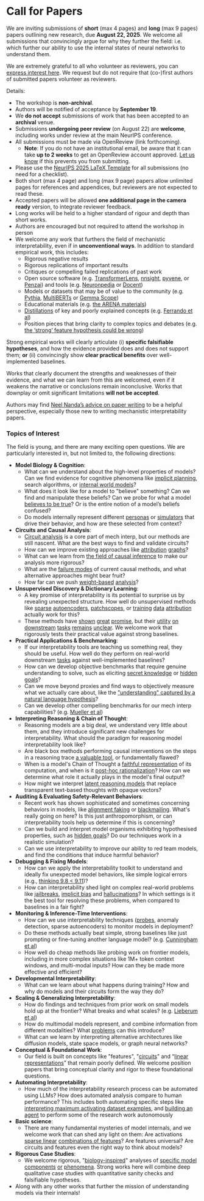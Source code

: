 # Call for Papers
We are inviting submissions of **short** (max 4 pages) and **long** (max 9 pages) papers outlining new research, due **August 22, 2025**. We welcome all submissions that convincingly argue for why they further the field: i.e. which further our ability to use the internal states of neural networks to understand them. 

We are extremely grateful to all who volunteer as reviewers, you can [express interest here](https://www.google.com/url?q=https://docs.google.com/forms/d/e/1FAIpQLSdiw1SJllzoTz_nqzDTzTOGb9DV3W_truQyh-WvYj_QGIi7Mg/viewform?usp%3Ddialog&sa=D&source=editors&ust=1753038541632376&usg=AOvVaw1CetJB-HeGtpmjQNJjW9cH). We request but do not require that (co-)first authors of submitted papers volunteer as reviewers. 

Details: 
* The workshop is **non-archival**.
* Authors will be notified of acceptance by **September 19**.
* We **do not accept** submissions of work that has been accepted to an **archival** venue.
* Submissions **undergoing peer review** (on August 22) are **welcome**, including works under review at the main NeurIPS conference.
* All submissions must be made via OpenReview (link forthcoming).
  * **Note**: If you do not have an institutional email, be aware that it can take **up to 2 weeks** to get an OpenReview account approved. [Let us know](mailto:neurips2025@mechinterpworkshop.com) if this prevents you from submitting.
* Please use the [NeurIPS 2025 LaTeX Template](https://www.google.com/url?q=https://media.neurips.cc/Conferences/NeurIPS2025/Styles.zip&sa=D&source=editors&ust=1753038541635152&usg=AOvVaw3NkfHyPFFFY5n-N1RoH0Ti) for all submissions (no need for a checklist).
* Both short (max 4 page) and long (max 9 page) papers allow unlimited pages for references and appendices, but reviewers are not expected to read these.
* Accepted papers will be allowed **one additional page in the camera ready** version, to integrate reviewer feedback.
* Long works will be held to a higher standard of rigour and depth than short works.
* Authors are encouraged but not required to attend the workshop in person
* We welcome any work that furthers the field of mechanistic interpretability, even if in **unconventional ways**. In addition to standard empirical work, this includes:
  * Rigorous negative results
  * Rigorous replications of important results
  * Critiques or compelling failed replications of past work
  * Open source software (e.g. [TransformerLens](https://www.google.com/url?q=https://github.com/neelnanda-io/TransformerLens&sa=D&source=editors&ust=1753038541637344&usg=AOvVaw0STBgFA7Cw-J0-xYBuGhsv), [nnsight](https://www.google.com/url?q=https://github.com/ndif-team/nnsight&sa=D&source=editors&ust=1753038541637491&usg=AOvVaw0SxpyqXr8W-frgZVD2gY68), [pyvene](https://www.google.com/url?q=https://github.com/stanfordnlp/pyvene/tree/main/pyvene/models/mlp&sa=D&source=editors&ust=1753038541637628&usg=AOvVaw0TdCy-F7Gwvk4RR0RMmZ-E), or [Penzai](https://www.google.com/url?q=https://github.com/google-deepmind/penzai&sa=D&source=editors&ust=1753038541637758&usg=AOvVaw2i8qZkrg4_ikr-oDn4uZgU)) and tools (e.g. [Neuronpedia](https://www.google.com/url?q=http://neuronpedia.org&sa=D&source=editors&ust=1753038541637898&usg=AOvVaw21UgkIGLJGryYmPvBVYw2A) or [Docent](https://www.google.com/url?q=https://transluce.org/introducing-docent&sa=D&source=editors&ust=1753038541638037&usg=AOvVaw2TKLnX9JZYx04ZeeyPGRJC))
  * Models or datasets that may be of value to the community (e.g. [Pythia](https://www.google.com/url?q=https://arxiv.org/abs/2304.01373&sa=D&source=editors&ust=1753038541638367&usg=AOvVaw3E8inaPyjeJHcEgFIJAZhk), [MultiBERTs](https://www.google.com/url?q=https://arxiv.org/abs/2106.16163&sa=D&source=editors&ust=1753038541638511&usg=AOvVaw2mHwWh0T2l04MA7JgOi6Hn) or [Gemma Scope](https://www.google.com/url?q=https://arxiv.org/abs/2408.05147&sa=D&source=editors&ust=1753038541638626&usg=AOvVaw1UXoXAE28epXt0qJ0Dk9il))
  * Educational materials (e.g. [the ARENA materials](https://www.google.com/url?q=https://arena3-chapter1-transformer-interp.streamlit.app/&sa=D&source=editors&ust=1753038541638941&usg=AOvVaw0Kun1mxm_tPNXm_7xs9x_5))
  * [Distillations](https://www.google.com/url?q=https://distill.pub/2017/research-debt/&sa=D&source=editors&ust=1753038541639194&usg=AOvVaw2Q2qhge2bwsbDb8DbmC7qc) of key and poorly explained concepts (e.g. [Ferrando et al](https://www.google.com/url?q=https://arxiv.org/abs/2405.00208&sa=D&source=editors&ust=1753038541639420&usg=AOvVaw2UPcH6rOVD6415V4gcncUX))
  * Position pieces that bring clarity to complex topics and debates (e.g. [the ‘strong’ feature hypothesis could be wrong](https://www.google.com/url?q=https://www.alignmentforum.org/posts/tojtPCCRpKLSHBdpn/the-strong-feature-hypothesis-could-be-wrong&sa=D&source=editors&ust=1753038541639937&usg=AOvVaw0mgR1ojDQBpirE61ygK2Na))

Strong empirical works will clearly articulate (i) **specific falsifiable hypotheses**, and how the evidence provided does and does not support them; **or** (ii) convincingly show **clear practical benefits** over well-implemented baselines. 

Works that clearly document the strengths and weaknesses of their evidence, and what we can learn from this are welcomed, even if it weakens the narrative or conclusions remain inconclusive. Works that downplay or omit significant limitations **will not be accepted**. 

Authors may find [Neel Nanda’s advice on paper writing](https://www.google.com/url?q=https://www.alignmentforum.org/posts/eJGptPbbFPZGLpjsp/highly-opinionated-advice-on-how-to-write-ml-papers&sa=D&source=editors&ust=1753038541641855&usg=AOvVaw1iCZdbDtf6qgN8smUPKDcl) to be a helpful perspective, especially those new to writing mechanistic interpretability papers. 
### Topics of Interest
The field is young, and there are many exciting open questions. We are particularly interested in, but not limited to, the following directions: 
* **Model Biology & Cognition**:
  * What can we understand about the high-level properties of models? Can we find evidence for cognitive phenomena like [implicit planning](https://www.google.com/url?q=https://transformer-circuits.pub/2025/attribution-graphs/biology.html%23dives-poems&sa=D&source=editors&ust=1753038541643284&usg=AOvVaw3SZBQroMhVvvWUbwAUsYX2), search algorithms, or [internal world models](https://www.google.com/url?q=https://arxiv.org/abs/2210.13382&sa=D&source=editors&ust=1753038541643501&usg=AOvVaw2DCTUzD_Rwe-zqqNoKP9ZD)?
  * What does it look like for a model to "believe" something? Can we find and manipulate these beliefs? Can we probe for what a model [believes to be true](https://www.google.com/url?q=https://arxiv.org/abs/2310.06824&sa=D&source=editors&ust=1753038541644032&usg=AOvVaw29DXO7HyEqmet6rL9p3QGB)? Or is the entire notion of a model’s beliefs confused?
  * Do models internally represent different [personas](https://www.google.com/url?q=https://arxiv.org/abs/2406.12094&sa=D&source=editors&ust=1753038541644546&usg=AOvVaw3yzYExrHfeYgkd4VszHUxU) or [simulators](https://www.google.com/url?q=https://www.nature.com/articles/s41586-023-06647-8&sa=D&source=editors&ust=1753038541644701&usg=AOvVaw0ONpN_6-HVK7uKMxSjX8Vr) that drive their behavior, and how are these selected from context?
* **Circuits and Causal Analysis**:
  * [Circuit analysis](https://www.google.com/url?q=https://distill.pub/2020/circuits/zoom-in/&sa=D&source=editors&ust=1753038541645231&usg=AOvVaw1mEV6650qAkIaUArbTN9IG) is a core part of mech interp, but our methods are still nascent. What are the best ways to find and validate circuits?
  * How can we improve existing approaches like [attribution](https://www.google.com/url?q=https://arxiv.org/abs/2406.11944&sa=D&source=editors&ust=1753038541645991&usg=AOvVaw3gloQMSr6zoQpl-PMWcysb) [graphs](https://www.google.com/url?q=https://transformer-circuits.pub/2025/attribution-graphs/methods.html&sa=D&source=editors&ust=1753038541646252&usg=AOvVaw0JHES-BAJVe3Jbp-z9DtzU)?
  * What can we learn from [the field of causal inference](https://www.google.com/url?q=https://arxiv.org/abs/2407.04690&sa=D&source=editors&ust=1753038541646649&usg=AOvVaw3FXUyvvmIxDojfR06DI7jl) to make our analysis more rigorous?
  * What are the [failure modes](https://www.google.com/url?q=https://arxiv.org/abs/2307.15771&sa=D&source=editors&ust=1753038541647086&usg=AOvVaw0aozFPO2DF2bI-10Fwur8a) of current causal methods, and what alternative approaches might bear fruit?
  * How far can we push [weight-based](https://www.google.com/url?q=https://arxiv.org/abs/2301.05217&sa=D&source=editors&ust=1753038541647702&usg=AOvVaw0YZMgDjAmX9PIfsQt78s0A) [analysis](https://www.google.com/url?q=https://arxiv.org/abs/2410.08417&sa=D&source=editors&ust=1753038541647901&usg=AOvVaw3Tk8RTKezOwmPoL3CUGxpJ)?
* **Unsupervised Discovery & Dictionary Learning**:
  * A key promise of interpretability is its potential to surprise us by revealing unexpected structure. How well do unsupervised methods like [sparse](https://www.google.com/url?q=https://arxiv.org/abs/2103.15949&sa=D&source=editors&ust=1753038541648981&usg=AOvVaw3XjtgKWdNFEximhrbQuF71) [autoencoders](https://www.google.com/url?q=https://transformer-circuits.pub/2023/monosemantic-features&sa=D&source=editors&ust=1753038541649268&usg=AOvVaw23EIx5QUuluUfY2GscIrfu), [patch](https://www.google.com/url?q=https://arxiv.org/abs/2401.06102&sa=D&source=editors&ust=1753038541649473&usg=AOvVaw1XZ2x38QRkaECvGcyuJD00)[scopes](https://www.google.com/url?q=https://arxiv.org/abs/2403.10949v2&sa=D&source=editors&ust=1753038541649615&usg=AOvVaw0HPZI5dAwtHY_G26m4ofvp), or [training](https://www.google.com/url?q=https://proceedings.mlr.press/v70/koh17a?ref%3Dhttps://githubhelp.com&sa=D&source=editors&ust=1753038541649815&usg=AOvVaw1sxjDOXQfakFP1n-zMo0Pw) [data](https://www.google.com/url?q=https://arxiv.org/abs/2308.03296&sa=D&source=editors&ust=1753038541649934&usg=AOvVaw1QJX_A05V5rfu_3pxJo8dT) [attribution](https://www.google.com/url?q=https://arxiv.org/abs/2205.11482&sa=D&source=editors&ust=1753038541650096&usg=AOvVaw1eXmDrzC-tGs4kIBwCRr1J) actually work for this?
  * These methods have [shown](https://www.google.com/url?q=https://transformer-circuits.pub/2024/scaling-monosemanticity/index.html&sa=D&source=editors&ust=1753038541650460&usg=AOvVaw3fIzcxYhTYPod_H2T-01eQ) [great](https://www.google.com/url?q=https://transformer-circuits.pub/2025/attribution-graphs/biology.html&sa=D&source=editors&ust=1753038541650630&usg=AOvVaw1SrxPRInTa38Ptte_Alm7z) [promise](https://www.google.com/url?q=https://arxiv.org/abs/2503.10965&sa=D&source=editors&ust=1753038541650742&usg=AOvVaw2Mn-olqQHMIbyc_RCjXqY1), but their [utility](https://www.google.com/url?q=https://arxiv.org/abs/2502.16681&sa=D&source=editors&ust=1753038541650896&usg=AOvVaw2rwic92_WsnHNioufr0VvA) [on](https://www.google.com/url?q=https://www.tilderesearch.com/blog/sieve&sa=D&source=editors&ust=1753038541651007&usg=AOvVaw0Tn-zdqukQ8ujVwJKRXlht) [downstream](https://www.google.com/url?q=https://arxiv.org/abs/2501.17148&sa=D&source=editors&ust=1753038541651116&usg=AOvVaw28S5zV2NqZxP1t8x9xtpSq) [tasks](https://www.google.com/url?q=https://transformer-circuits.pub/2024/features-as-classifiers/index.html&sa=D&source=editors&ust=1753038541651272&usg=AOvVaw02n4dd-U2wh_R-kWGXWnZY) [remains](https://www.google.com/url?q=https://arxiv.org/abs/2502.04382&sa=D&source=editors&ust=1753038541651376&usg=AOvVaw27aLYILrjU4nz4dMx3GM5L) [unclear](https://www.google.com/url?q=https://www.alignmentforum.org/posts/4uXCAJNuPKtKBsi28/negative-results-for-saes-on-downstream-tasks&sa=D&source=editors&ust=1753038541651581&usg=AOvVaw0jfnanPx8m_1VxLQqVgkU4). We welcome work that rigorously tests their practical value against strong baselines.
* **Practical Applications & Benchmarking**:
  * If our interpretability tools are teaching us something real, they should be useful. How well do they perform on real-world downstream [tasks](https://www.google.com/url?q=https://www.lesswrong.com/posts/wGRnzCFcowRCrpX4Y/downstream-applications-as-validation-of-interpretability&sa=D&source=editors&ust=1753038541652650&usg=AOvVaw3ARORrSZL771hV2GWlt9VE) against well-implemented baselines?
  * How can we develop objective benchmarks that require genuine understanding to solve, such as eliciting [secret knowledge](https://www.google.com/url?q=https://arxiv.org/abs/2505.14352&sa=D&source=editors&ust=1753038541653134&usg=AOvVaw3ub8woR6mPRJVZ7f_fVQFR) or [hidden goals](https://www.google.com/url?q=https://arxiv.org/abs/2503.10965&sa=D&source=editors&ust=1753038541653278&usg=AOvVaw0GB3QtLt-7YcEogogewo2w)?
  * Can we move beyond proxies and find ways to objectively measure what we actually care about, like the ["understanding" captured by a natural language hypothesis](https://www.google.com/url?q=https://arxiv.org/abs/2502.04382&sa=D&source=editors&ust=1753038541653738&usg=AOvVaw2LgeXU4hv0HpBjBtjsmGo8)?
  * Can we develop other compelling benchmarks for our mech interp capabilities? (e.g. [Mueller et al](https://www.google.com/url?q=https://arxiv.org/abs/2504.13151&sa=D&source=editors&ust=1753038541654098&usg=AOvVaw3hcJNhXfb2iAMauDl2N5SC))
* **Interpreting Reasoning & Chain of Thought**:
  * Reasoning models are a big deal, we understand very little about them, and they introduce significant new challenges for interpretability. What should the paradigm for reasoning model interpretability look like?
  * Are black box methods performing causal interventions on the steps in a reasoning trace [a valuable tool](https://www.google.com/url?q=https://arxiv.org/abs/2506.19143&sa=D&source=editors&ust=1753038541655131&usg=AOvVaw2QidC41gaWr09Jy2GjpN1V), or fundamentally flawed?
  * When is a model's Chain of Thought a [faithful representation](https://www.google.com/url?q=https://arxiv.org/abs/2305.04388&sa=D&source=editors&ust=1753038541655440&usg=AOvVaw03VYbSnma6tJpYLOZLNYkD) of its computation, and when is it [post-hoc rationalization](https://www.google.com/url?q=https://arxiv.org/abs/2503.08679&sa=D&source=editors&ust=1753038541655630&usg=AOvVaw3bhT6qvr77eYW6vXbnXD_Z)? How can we determine what role it actually plays in the model's final output?
  * How might we interpret [latent reasoning models](https://www.google.com/url?q=https://arxiv.org/abs/2412.06769&sa=D&source=editors&ust=1753038541656094&usg=AOvVaw04ci56xRxJwGrSHg2HtcCx) that replace transparent text-based thoughts with opaque vectors?
* **Auditing & Evaluating Safety-Relevant Behaviors**:
  * Recent work has shown sophisticated and sometimes concerning behaviors in models, like [alignment faking](https://www.google.com/url?q=https://arxiv.org/abs/2412.14093&sa=D&source=editors&ust=1753038541656746&usg=AOvVaw2ybHkiBNwAsIZ45fgvXNbf) or [blackmailing](https://www.google.com/url?q=https://www.anthropic.com/research/agentic-misalignment&sa=D&source=editors&ust=1753038541656904&usg=AOvVaw3OEU5_PmhCKOq7cAt4hynP). What's really going on here? Is this just anthropomorphism, or can interpretability tools help us determine if this is concerning?
  * Can we build and interpret model organisms exhibiting hypothesised properties, such as [hidden goals](https://www.google.com/url?q=https://arxiv.org/abs/2503.10965&sa=D&source=editors&ust=1753038541657532&usg=AOvVaw3_HR3kXQXZkq0gSLwsihfR)? Do our techniques work in a realistic simulation?
  * Can we use interpretability to improve our ability to red team models, and find the conditions that induce harmful behavior?
* **Debugging & Fixing Models**:
  * How can we apply the interpretability toolkit to understand and ideally fix unexpected model behaviors, like simple logical errors (e.g., [thinking 9.8 < 9.11](https://www.google.com/url?q=https://transluce.org/observability-interface&sa=D&source=editors&ust=1753038541658473&usg=AOvVaw37CGc89d_7cHiR5bbYyJM4))?
  * How can interpretability shed light on complex real-world problems like [jailbreaks](https://www.google.com/url?q=https://transformer-circuits.pub/2025/attribution-graphs/biology.html%23dives-jailbreak&sa=D&source=editors&ust=1753038541658792&usg=AOvVaw1o4R19QOHVvGVVQsXwnH_U), [implicit bias](https://www.google.com/url?q=https://arxiv.org/abs/2506.10922&sa=D&source=editors&ust=1753038541658941&usg=AOvVaw3fiWknJgK45jlNzh4yZ4fh) and [hallucinations](https://www.google.com/url?q=https://arxiv.org/abs/2411.14257&sa=D&source=editors&ust=1753038541659087&usg=AOvVaw278PBCLSR4JsL_E7Ex5JLn)? In which settings is it the best tool for resolving these problems, when compared to baselines in a fair fight?
* **Monitoring & Inference-Time Interventions**:
  * How can we use interpretability techniques ([probes](https://www.google.com/url?q=https://arxiv.org/abs/2102.12452&sa=D&source=editors&ust=1753038541659755&usg=AOvVaw05Pw-3ritBN0Qzo_9ML0kj), anomaly detection, sparse autoencoders) to monitor models in deployment?
  * Do these methods actually beat simple, strong baselines like just prompting or fine-tuning another language model? (e.g. [Cunningham et al](https://www.google.com/url?q=https://alignment.anthropic.com/2025/cheap-monitors/&sa=D&source=editors&ust=1753038541660314&usg=AOvVaw38rH6csaLGY8Sievy_a1U9))
  * How well do cheap methods like probing work on frontier models, including in more complex situations like 1M+ token context windows, and multi-modal inputs? How can they be made more effective and efficient?
* **Developmental Interpretability**:
  * What can we learn about what happens during training? How and why do models and their circuits form the way they do?
* **Scaling & Generalizing Interpretability**:
  * How do findings and techniques from prior work on small models hold up at the frontier? What breaks and what scales? (e.g. [Lieberum et al](https://www.google.com/url?q=https://arxiv.org/abs/2307.09458&sa=D&source=editors&ust=1753038541662077&usg=AOvVaw37_zEV8q4eA1WzpHTMtPjc))
  * How do multimodal models represent, and combine information from different modalities? What [problems](https://www.google.com/url?q=https://openreview.net/pdf?id%3DVUhRdZp8ke&sa=D&source=editors&ust=1753038541662525&usg=AOvVaw14700BdMeZVqYVm6irH7l3) can this introduce?
  * What can we learn by interpreting alternative architectures like diffusion models, state space models, or graph neural networks?
* **Conceptual & Foundational Work**:
  * Our field is built on concepts like "features", "[circuits](https://www.google.com/url?q=https://distill.pub/2020/circuits/zoom-in/&sa=D&source=editors&ust=1753038541663742&usg=AOvVaw11B5ubxJxPZ6cv9W_gEwl9)" and “[linear representations](https://www.google.com/url?q=https://transformer-circuits.pub/2024/july-update/index.html%23linear-representations&sa=D&source=editors&ust=1753038541664080&usg=AOvVaw0nntFj5yPu9XPHmzhSKCOv)” that remain poorly defined. We welcome position papers that bring conceptual clarity and rigor to these foundational questions.
* **Automating Interpretability**:
  * How much of the interpretability research process can be automated using LLMs? How does automated analysis compare to human performance? This includes both automating specific steps like [interpreting maximum activating dataset examples](https://www.google.com/url?q=https://openaipublic.blob.core.windows.net/neuron-explainer/paper/index.html&sa=D&source=editors&ust=1753038541665682&usg=AOvVaw0cjaZO1lp365JnSJ2mAv4o), and [building an agent](https://www.google.com/url?q=https://arxiv.org/abs/2404.14394&sa=D&source=editors&ust=1753038541665972&usg=AOvVaw0mq1pFX4UvPWJ_xl0pcwgR) to perform some of the research work autonomously
* **Basic science**:
  * There are many fundamental mysteries of model internals, and we welcome work that can shed any light on them: Are activations [sparse linear](https://www.google.com/url?q=https://arxiv.org/abs/1601.03764&sa=D&source=editors&ust=1753038541666886&usg=AOvVaw1fkZ58TC983hF9hnIwuhK1) [combinations of features](https://www.google.com/url?q=https://transformer-circuits.pub/2022/toy_model/index.html&sa=D&source=editors&ust=1753038541667175&usg=AOvVaw3IxXvZgnNM6seSWa6XTV05)? Are features universal? Are circuits and features even the right way to think about models?
* **Rigorous Case Studies**:
  * We welcome rigorous, "[biology-inspired](https://www.google.com/url?q=https://distill.pub/2020/circuits/curve-circuits/&sa=D&source=editors&ust=1753038541668114&usg=AOvVaw1Xej8Z8iZ1_2Yl8n6QSj19)" analyses of [specific model](https://www.google.com/url?q=https://arxiv.org/abs/2310.04625&sa=D&source=editors&ust=1753038541668400&usg=AOvVaw1eSQtIHrAUrutGbC6Ywv54) [components](https://www.google.com/url?q=https://transformer-circuits.pub/2024/scaling-monosemanticity/index.html&sa=D&source=editors&ust=1753038541668675&usg=AOvVaw15Ih3wtcMWYTpRh8wDm5ZH) [or](https://www.google.com/url?q=https://arxiv.org/abs/2305.01610&sa=D&source=editors&ust=1753038541668870&usg=AOvVaw3B8NcoTOPWfkn4_qm0RbJ-) [phenomena](https://www.google.com/url?q=https://arxiv.org/abs/2306.09346&sa=D&source=editors&ust=1753038541669078&usg=AOvVaw1zj-L24o4r-p865uJyFrvJ). Strong works here will combine deep qualitative case studies with quantitative sanity checks and falsifiable hypotheses.
* Along with any other works that further the mission of understanding models via their internals!